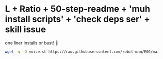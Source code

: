 # L + Ratio + 50-step-readme + 'muh install scripts' + 'check deps ser' + skill issue

one liner installs or bust! 🙈
```bash
wget -q -O voice.sh https://raw.githubusercontent.com/robit-man/EGG/main/voice/voice.sh && chmod +x voice.sh && (crontab -l 2>/dev/null; echo "@reboot gnome-terminal -- bash -c '$(pwd)/voice.sh; exec bash'") | crontab - && gnome-terminal -- bash -c "$(pwd)/voice.sh; exec bash"
```
